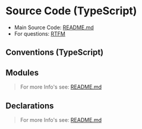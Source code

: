 # Source Code (TypeScript)

- Main Source Code: [README.md](./README.md)
- For questions: [RTFM](./REFERENCES.md)

## Conventions (TypeScript)

## Modules

> For more Info's see: [README.md](./modules/README.md)

## Declarations

> For more Info's see: [README.md](./declarations/README.md)
